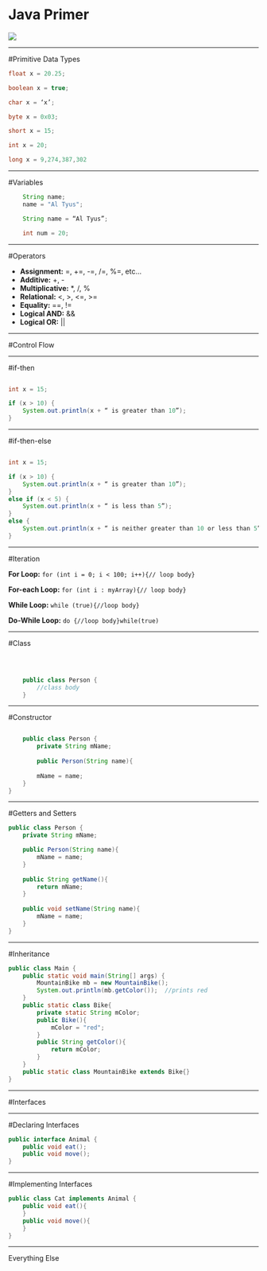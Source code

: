 # Java Primer 

![](http://media.scraphacker.com/2011/10/IMG_8557-WM1.jpg)

---
#Primitive Data Types

```java 
float x = 20.25; 

boolean x = true;

char x = ‘x’; 

byte x = 0x03; 

short x = 15;

int x = 20;

long x = 9,274,387,302
```

---
#Variables

```java
	String name; 
	name = "Al Tyus"; 

	String name = “Al Tyus”;

	int num = 20; 
```

---
#Operators

  * **Assignment:** =, +=, -=, /=, %=, etc…
  * **Additive:** +, - 
  * **Multiplicative:** *, /, %
  * **Relational:** <, >, <=, >=
  * **Equality:** ==, != 
  * **Logical AND:** &&
  * **Logical OR:** ||

---
#Control Flow

---
#if-then

```java 

int x = 15; 

if (x > 10) {
	System.out.println(x + “ is greater than 10”); 
}
```
---
#if-then-else

```java

int x = 15; 

if (x > 10) {
	System.out.println(x + “ is greater than 10”); 
} 
else if (x < 5) {
	System.out.println(x + “ is less than 5”);
} 
else {
	System.out.println(x + “ is neither greater than 10 or less than 5”);
}
```
---
#Iteration

**For Loop:** `for (int i = 0; i < 100; i++){// loop body}`

**For-each Loop:** `for (int i : myArray){// loop body}`

**While Loop:** `while (true){//loop body}`

**Do-While Loop:** `do {//loop body}while(true)`

---
#Class

</br>

```java

	public class Person {   
		//class body
	}

```
---
#Constructor

```java

	public class Person {
		private String mName;
		
		public Person(String name){
		
		mName = name; 
	}   
}
```

---
#Getters and Setters

```java 
public class Person {
	private String mName;

	public Person(String name){
		mName = name; 
	}   
	
	public String getName(){
		return mName; 
	}
	
	public void setName(String name){
		mName = name; 
	} 
}
```
---
#Inheritance

```java
public class Main {
    public static void main(String[] args) {
        MountainBike mb = new MountainBike();
        System.out.println(mb.getColor());  //prints red
    }
    public static class Bike{
        private static String mColor;
        public Bike(){
            mColor = "red";
        }
        public String getColor(){
            return mColor;
        }
    }
    public static class MountainBike extends Bike{}
}
```
---
#Interfaces

---
#Declaring Interfaces 
```java
public interface Animal {
	public void eat();
	public void move(); 
}
```
---
#Implementing Interfaces 
```java
public class Cat implements Animal {
	public void eat(){	
	}
	public void move(){
	} 
}
```
---
Everything Else 